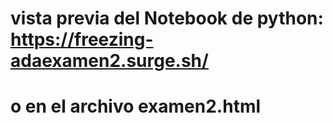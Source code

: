 # vista previa del Notebook de python: https://freezing-adaexamen2.surge.sh/
# o en el archivo examen2.html

